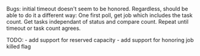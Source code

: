 Bugs: initial timeout doesn't seem to be honored. Regardless, should be able
to do it a different way: One first poll, get job which includes the task
count. Get tasks independant of status and compare count. Repeat until
timeout or task count agrees.


TODO: 
    - add support for reserved capacity
    - add support for honoring job killed flag
    